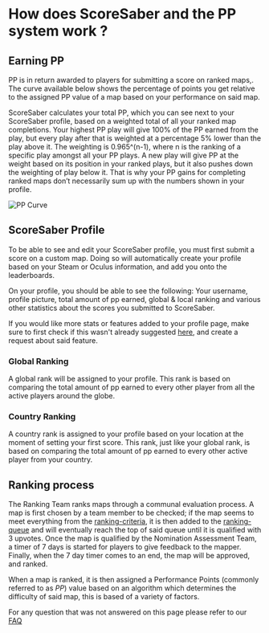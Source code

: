 # How does ScoreSaber and the PP system work ? 

## Earning PP
PP is in return awarded to players for submitting a score on ranked maps,. The curve available below shows the percentage of points you get relative to the assigned PP value of a map based on your performance on said map. 

ScoreSaber calculates your total PP, which you can see next to your ScoreSaber profile, based on a weighted total of all your ranked map completions. Your highest PP play will give 100% of the PP earned from the play, but every play after that is weighted at a percentage 5% lower than the play above it. The weighting is 0.965^(n-1), where n is the ranking of a specific play amongst all your PP plays. A new play will give PP at the weight based on its position in your ranked plays, but it also pushes down the weighting of play below it. That is why your PP gains for completing ranked maps don’t necessarily sum up with the numbers shown in your profile.

![PP Curve](~@images/ranking/pp-curve.png)
## ScoreSaber Profile
To be able to see and edit your ScoreSaber profile, you must first submit a score on a custom map. Doing so will automatically create your profile based on your Steam or Oculus information, and add you onto the leaderboards. 

On your profile, you should be able to see the following: Your username, profile picture, total amount of pp earned, global & local ranking and various other statistics about the scores you submitted to ScoreSaber. 

If you would like more stats or features added to your profile page, make sure to first check if this wasn't already suggested [here](https://scoresaber.canny.io/feature-requests), and create a request about said feature.
### Global Ranking
A global rank will be assigned to your profile. This rank is based on comparing the total amount of pp earned to every other player from all the active players around the globe.
### Country Ranking
A country rank is assigned to your profile based on your location at the moment of setting your first score. This rank, just like your global rank, is based on comparing the total amount of pp earned to every other active player from your country.

## Ranking process
The Ranking Team ranks maps through a communal evaluation process. A map is first chosen by a team member to be checked; if the map seems to meet everything from the [ranking-criteria](./ranking/ranking-criteria.md), it is then added to the [ranking-queue](#rankqueueinfo) and will eventually reach the top of said queue until it is qualified with 3 upvotes. Once the map is qualified by the Nomination Assessment Team, a timer of 7 days is started for players to give feedback to the mapper. Finally, when the 7 day timer comes to an end, the map will be approved, and ranked.

When a map is ranked, it is then assigned a Performance Points (commonly referred to as *PP*) value based on an algorithm which determines the difficulty of said map, this is based of a variety of factors. 

For any question that was not answered on this page please refer to our [FAQ](#FAQ)
